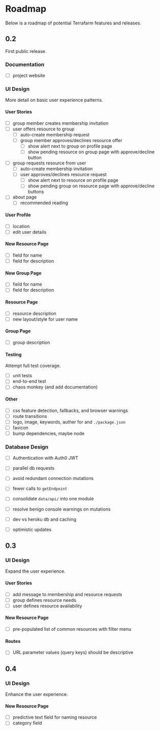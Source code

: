 # Roadmap

Below is a roadmap of potential Terrafarm features and releases.

## 0.2

First public release.

### Documentation
- [ ] project website

### UI Design

More detail on basic user experience patterns.

#### User Stories
- [ ] group member creates membership invitation
- [ ] user offers resource to group
  - [ ] auto-create membership request
  - [ ] group member approves/declines resource offer
    - [ ] show alert next to group on profile page
    - [ ] show pending resource on group page with approve/decline button
- [ ] group requests resource from user
  - [ ] auto-create membership invitation
  - [ ] user approves/declines resource request
    - [ ] show alert next to resource on profile page
    - [ ] show pending group on resource page with approve/decline buttons
- [ ] about page
  - [ ] recommended reading

#### User Profile
- [ ] location
- [ ] edit user details

#### New Resource Page
- [ ] field for name
- [ ] field for description

#### New Group Page
- [ ] field for name
- [ ] field for description

#### Resource Page
- [ ] resource description
- [ ] new layout/style for user name

#### Group Page
- [ ] group description

#### Testing
Attempt full test coverage.
- [ ] unit tests
- [ ] end-to-end test
- [ ] chaos monkey (and add documentation)

#### Other
- [ ] css feature detection, fallbacks, and browser warnings
- [ ] route transitions
- [ ] logo, image, keywords, auther for and `./package.json`
- [ ] favicon
- [ ] bump dependencies, maybe node

### Database Design
- [ ] Authentication with Auth0 JWT
- [ ] parallel db requests
- [ ] avoid redundant connection mutations
- [ ] fewer calls to `getEndpoint`
- [ ] consolidate `data/api/` into one module
- [ ] resolve benign console warnings on mutations
- [ ] dev vs heroku db and caching
- [ ] optimistic updates


## 0.3

### UI Design

Expand the user experience.

#### User Stories
- [ ] add message to membership and resource requests
- [ ] group defines resource needs
- [ ] user defines resource availability

#### New Resource Page
- [ ] pre-populated list of common resources with filter menu

#### Routes
- [ ] URL parameter values (query keys) should be descriptive


## 0.4

### UI Design

Enhance the user experience.

#### New Resource Page
- [ ] predictive text field for naming resource
- [ ] category field
